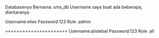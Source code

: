 Databasenya Bernama: sms_db
Username saya buat ada beberapa, diantaranya:

Username:elies
Password:123
Role	:admin

======================
Username:alistebal
Password:123
Role	:all

